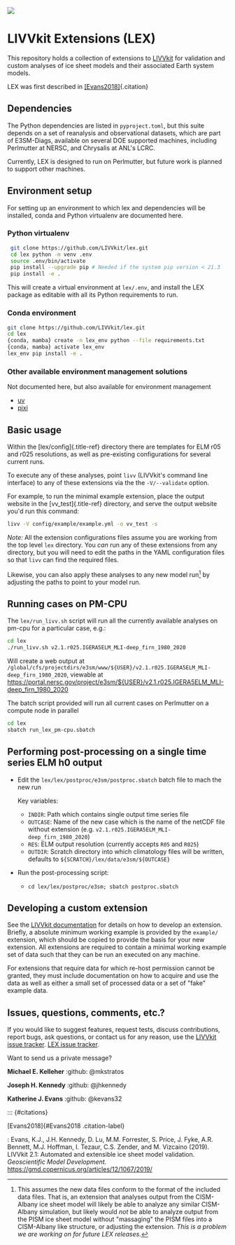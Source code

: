 ![](https://raw.githubusercontent.com/wiki/LIVVkit/LIVVkit/imgs/livvkit.png)

# LIVVkit Extensions (LEX)

This repository holds a collection of extensions to
[LIVVkit](https://livvkit.github.io/Docs/index.html) for validation and
custom analyses of ice sheet models and their associated Earth system
models.

LEX was first described in [\[Evans2018\]](#Evans2018){.citation}

## Dependencies

The Python dependencies are listed in `pyproject.toml`, but
this suite depends on a set of reanalysis and observational datasets,
which are part of E3SM-Diags, available on several DOE supported
machines, including Perlmutter at NERSC, and Chrysalis at ANL\'s LCRC.

Currently, LEX is designed to run on Perlmutter, but future work is
planned to support other machines.

## Environment setup

For setting up an environment to which lex and dependencies will be
installed, conda and Python virtualenv are documented here.

### Python virtualenv
```bash
 git clone https://github.com/LIVVkit/lex.git
 cd lex python -m venv .env
 source .env/bin/activate
 pip install --upgrade pip # Needed if the system pip version < 21.3
 pip install -e .
 ```

This will create a virtual environment at `lex/.env`, and install the
LEX package as editable with all its Python requirements to run.

### Conda environment 
```bash
git clone https://github.com/LIVVkit/lex.git
cd lex
{conda, mamba} create -n lex_env python --file requirements.txt
{conda, mamba} activate lex_env
lex_env pip install -e .
```

### Other available environment management solutions
Not documented here, but also available for environment management
- [uv](https://docs.astral.sh/uv/)
- [pixi](https://pixi.sh/latest/)

## Basic usage

Within the [lex/config]{.title-ref} directory there are templates for
ELM r05 and r025 resolutions, as well as pre-existing configurations for
several current runs.

To execute any of these analyses, point `livv` (LIVVkit\'s command line
interface) to any of these extensions via the the `-V/--validate`
option.

For example, to run the minimal example extension, place the output
website in the [vv_test]{.title-ref} directory, and serve the output
website you\'d run this command:

```bash
livv -V config/example/example.yml -o vv_test -s
```

*Note:* All the extension configurations files assume you are working
from the top level `lex` directory. You *can* run any of these
extensions from any directory, but you will need to edit the paths in
the YAML configuration files so that `livv` can find the required files.

Likewise, you can also apply these analyses to any new model run[^1] by
adjusting the paths to point to your model run.

## Running cases on PM-CPU

The `lex/run_livv.sh` script will run all the currently
available analyses on pm-cpu for a particular case, e.g.:
```bash
cd lex
./run_livv.sh v2.1.r025.IGERA5ELM_MLI-deep_firn_1980_2020
```
Will create a web output at `/global/cfs/projectdirs/e3sm/www/${USER}/v2.1.r025.IGERA5ELM_MLI-deep_firn_1980_2020`, 
viewable at https://portal.nersc.gov/project/e3sm/${USER}/v2.1.r025.IGERA5ELM_MLI-deep_firn_1980_2020

The batch script provided will run all current cases on Perlmutter on a
compute node in parallel 
```bash
cd lex
sbatch run_lex_pm-cpu.sbatch
```

## Performing post-processing on a single time series ELM h0 output
- Edit the `lex/lex/postproc/e3sm/postproc.sbatch` batch file to mach the new run
  
    Key variables:
    - `INDIR`: Path which contains single output time series file
    - `OUTCASE`: Name of the new case which is the name of the netCDF file without extension (e.g. `v2.1.r025.IGERA5ELM_MLI-deep_firn_1980_2020`)
    - `RES`: ELM output resolution (currently accepts `R05` and `R025`)
    - `OUTDIR`: Scratch directory into which climatology files will be written, defaults to `${SCRATCH}/lex/data/e3sm/${OUTCASE}`
- Run the post-processing script:
  - `cd lex/lex/postproc/e3sm; sbatch postproc.sbatch`

## Developing a custom extension

See the [LIVVkit documentation](https://livvkit.github.io/Docs/lex.html)
for details on how to develop an extension. Briefly, a absolute minimum
working example is provided by the `example/` extension, which should
be copied to provide the basis for your new extension. All extensions
are required to contain a minimal working example set of data such that
they can be run an executed on any machine.

For extensions that require data for which re-host permission cannot be
granted, they must include documentation on how to acquire and use the
data as well as either a small set of processed data or a set of
\"fake\" example data.

## Issues, questions, comments, etc.?

If you would like to suggest features, request tests, discuss
contributions, report bugs, ask questions, or contact us for any reason,
use the [LIVVkit issue
tracker](https://github.com/LIVVkit/LIVVkit/issues). [LEX issue
tracker](https://github.com/LIVVkit/lex/issues).

Want to send us a private message?

**Michael E. Kelleher** :github: \@mkstratos

**Joseph H. Kennedy** :github: \@jhkennedy

**Katherine J. Evans** :github: \@kevans32

::: {#citations}

[Evans2018]{#Evans2018 .citation-label}

:   Evans, K.J., J.H. Kennedy, D. Lu, M.M. Forrester, S. Price, J. Fyke,
    A.R. Bennett, M.J. Hoffman, I. Tezaur, C.S. Zender, and M. Vizcaino
    (2019). LIVVkit 2.1: Automated and extensible ice sheet model
    validation. *Geoscientific Model Development.* https://gmd.copernicus.org/articles/12/1067/2019/

[^1]: This assumes the new data files conform to the format of the
    included data files. That is, an extension that analyses output from
    the CISM-Albany ice sheet model will likely be able to analyze any
    similar CISM-Albany simulation, but likely would *not* be able to
    analyze output from the PISM ice sheet model without \"massaging\"
    the PISM files into a CISM-Albany like structure, or adjusting the
    extension. *This is a problem we are working on for future LEX
    releases.*
